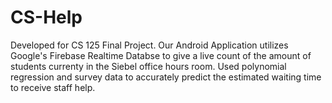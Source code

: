 # CS-Help
Developed for CS 125 Final Project. Our Android Application utilizes Google's Firebase Realtime Databse to give a live count of the amount of students currenty in the Siebel office hours room. Used polynomial regression and survey data to accurately predict the estimated waiting time to receive staff help.
